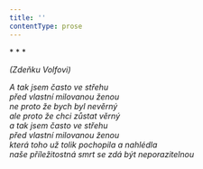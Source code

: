 ```yaml
---
title: ''
contentType: prose
---
```


<section>

\* \* \*

_(Zdeňku Volfovi)_

_A tak jsem často ve střehu  
před vlastní milovanou ženou  
ne proto že bych byl nevěrný  
ale proto že chci zůstat věrný  
a tak jsem často ve střehu  
před vlastní milovanou ženou  
která toho už tolik pochopila a nahlédla  
naše příležitostná smrt se zdá být neporazitelnou_

</section>
